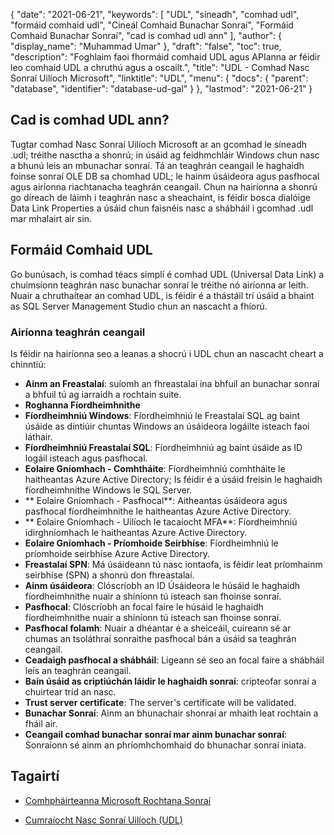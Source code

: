 {
  "date": "2021-06-21",
  "keywords": [
"UDL",
"síneadh",
"comhad udl",
"formáid comhaid udl",
"Cineál Comhaid Bunachar Sonraí",
"Formáid Comhaid Bunachar Sonraí",
"cad is comhad udl ann"
],
  "author": {
    "display_name": "Muhammad Umar"
},
  "draft": "false",
  "toc": true,
  "description": "Foghlaim faoi fhormáid comhaid UDL agus APIanna ar féidir leo comhaid UDL a chruthú agus a oscailt.",
  "title": "UDL - Comhad Nasc Sonraí Uilíoch Microsoft",
  "linktitle": "UDL",
  "menu": {
    "docs": {
      "parent": "database",
      "identifier": "database-ud-gal"
}
},
  "lastmod": "2021-06-21"
}

## Cad is comhad UDL ann?
Tugtar comhad Nasc Sonraí Uilíoch Microsoft ar an gcomhad le síneadh .udl; tréithe nasctha a shonrú; in úsáid ag feidhmchláir Windows chun nasc a bhunú leis an mbunachar sonraí. Tá an teaghrán ceangail le haghaidh foinse sonraí OLE DB sa chomhad UDL; le hainm úsáideora agus pasfhocal agus airíonna riachtanacha teaghrán ceangail. Chun na hairíonna a shonrú go díreach de láimh i teaghrán nasc a sheachaint, is féidir bosca dialóige Data Link Properties a úsáid chun faisnéis nasc a shábháil i gcomhad .udl mar mhalairt air sin.

## Formáid Comhaid UDL
Go bunúsach, is comhad téacs simplí é comhad UDL (Universal Data Link) a chuimsíonn teaghrán nasc bunachar sonraí le tréithe nó airíonna ar leith. Nuair a chruthaítear an comhad UDL, is féidir é a thástáil trí úsáid a bhaint as SQL Server Management Studio chun an nascacht a fhíorú.

### Airíonna teaghrán ceangail
Is féidir na hairíonna seo a leanas a shocrú i UDL chun an nascacht cheart a chinntiú:

- **Ainm an Freastalaí**: suíomh an fhreastalaí ina bhfuil an bunachar sonraí a bhfuil tú ag iarraidh a rochtain suite.
- **Roghanna Fíordheimhnithe**
- **Fíordheimhniú Windows**: Fíordheimhniú le Freastalaí SQL ag baint úsáide as dintiúir chuntas Windows an úsáideora logáilte isteach faoi láthair.
- **Fíordheimhniú Freastalaí SQL**: Fíordheimhniú ag baint úsáide as ID logáil isteach agus pasfhocal.
- **Eolaire Gníomhach - Comhtháite**: Fíordheimhniú comhtháite le haitheantas Azure Active Directory; Is féidir é a úsáid freisin le haghaidh fíordheimhnithe Windows le SQL Server.
- ** Eolaire Gníomhach - Pasfhocal**: Aitheantas úsáideora agus pasfhocal fíordheimhnithe le haitheantas Azure Active Directory.
- ** Eolaire Gníomhach - Uilíoch le tacaíocht MFA**: Fíordheimhniú idirghníomhach le haitheantas Azure Active Directory.
- **Eolaire Gníomhach - Príomhoide Seirbhíse**: Fíordheimhniú le príomhoide seirbhíse Azure Active Directory.
- **Freastalaí SPN**: Má úsáideann tú nasc iontaofa, is féidir leat príomhainm seirbhíse (SPN) a shonrú don fhreastalaí.
- **Ainm úsáideora**: Clóscríobh an ID Úsáideora le húsáid le haghaidh fíordheimhnithe nuair a shíníonn tú isteach san fhoinse sonraí.
- **Pasfhocal**: Clóscríobh an focal faire le húsáid le haghaidh fíordheimhnithe nuair a shíníonn tú isteach san fhoinse sonraí.
- **Pasfhocal folamh**: Nuair a dhéantar é a sheiceáil, cuireann sé ar chumas an tsoláthraí sonraithe pasfhocal bán a úsáid sa teaghrán ceangail.
- **Ceadaigh pasfhocal a shábháil**: Ligeann sé seo an focal faire a shábháil leis an teaghrán ceangail.
- **Bain úsáid as criptiúchán láidir le haghaidh sonraí**: cripteofar sonraí a chuirtear tríd an nasc.
- **Trust server certificate**: The server's certificate will be validated.
- **Bunachar Sonraí**: Ainm an bhunachair shonraí ar mhaith leat rochtain a fháil air.
- **Ceangail comhad bunachar sonraí mar ainm bunachar sonraí**: Sonraíonn sé ainm an phríomhchomhaid do bhunachar sonraí iniata.

## Tagairtí ##

* [Comhpháirteanna Microsoft Rochtana Sonraí]( https://en.wikipedia.org/wiki/Microsoft_Data_Access_Components#Universal_data_link)

* [Cumraíocht Nasc Sonraí Uilíoch (UDL)](https://learn.microsoft.com/en-us/sql/connect/oledb/help-topics/data-link-pages?view=sql-server-ver15)


